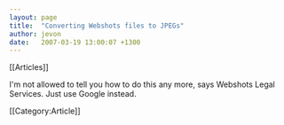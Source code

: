 ```yaml
---
layout: page
title:  "Converting Webshots files to JPEGs"
author: jevon
date:   2007-03-19 13:00:07 +1300
---
```


[[Articles]]

I'm not allowed to tell you how to do this any more, says Webshots Legal Services. Just use Google instead.

[[Category:Article]]